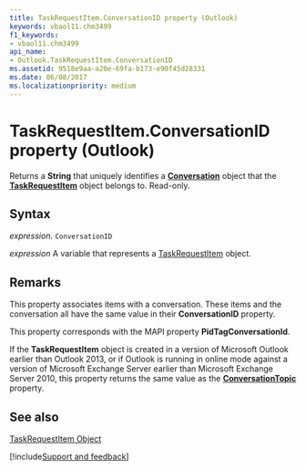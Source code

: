 ```yaml
---
title: TaskRequestItem.ConversationID property (Outlook)
keywords: vbaol11.chm3499
f1_keywords:
- vbaol11.chm3499
api_name:
- Outlook.TaskRequestItem.ConversationID
ms.assetid: 9518e9aa-a20e-69fa-b173-e90f45d28331
ms.date: 06/08/2017
ms.localizationpriority: medium
---
```



# TaskRequestItem.ConversationID property (Outlook)

Returns a **String** that uniquely identifies a **[Conversation](Outlook.Conversation.md)** object that the **[TaskRequestItem](Outlook.TaskRequestItem.md)** object belongs to. Read-only.


## Syntax

_expression_. `ConversationID`

_expression_ A variable that represents a [TaskRequestItem](Outlook.TaskRequestItem.md) object.


## Remarks

This property associates items with a conversation. These items and the conversation all have the same value in their **ConversationID** property.

This property corresponds with the MAPI property **PidTagConversationId**.

If the **TaskRequestItem** object is created in a version of Microsoft Outlook earlier than Outlook 2013, or if Outlook is running in online mode against a version of Microsoft Exchange Server earlier than Microsoft Exchange Server 2010, this property returns the same value as the **[ConversationTopic](Outlook.AppointmentItem.ConversationTopic.md)** property.


## See also


[TaskRequestItem Object](Outlook.TaskRequestItem.md)

[!include[Support and feedback](~/includes/feedback-boilerplate.md)]